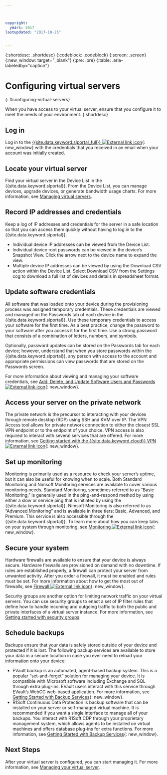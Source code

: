```yaml
---



copyright:
  years: 2017
lastupdated: "2017-10-25"


---
```


{:shortdesc: .shortdesc}
{:codeblock: .codeblock}
{:screen: .screen}
{:new_window: target="_blank"}
{:pre: .pre}
{:table: .aria-labeledby="caption"}


# Configuring virtual servers
{: #configuring-virtual-servers}

When you have access to your virtual server, ensure that you configure it to meet the needs of your environment.
{:shortdesc}

## Log in 
Log in to the [{{site.data.keyword.slportal_full}} ![External link icon](../icons/launch-glyph.svg "External link icon")](https://control.softlayer.com/){: new_window} with the credentials that you received in an email when your account was initially created.

## Locate your virtual server
Find your virtual server in the Device List in the {{site.data.keyword.slportal}}. From the Device List, you can manage devices, upgrade devices, or generate bandwidth usage charts. For more information, see [Managing virtual servers](../vsi/vsi_managing.html).

## Record IP addresses and credentials
Keep a log of IP addresses and credentials for the server in a safe location so that you can access them quickly without having to log in to the {{site.data.keyword.slportal}}. 
- Individual device IP addresses can be viewed from the Device List.
- Individual device root passwords can be viewed in the device’s Snapshot View. Click the arrow next to the device name to expand the view.
- Multiple device IP addresses can be viewed by using the Download CSV action within the Device List. Select Download CSV from the Settings cog to download a full list of devices and details in spreadsheet format.

## Update software credentials
All software that was loaded onto your device during the provisioning process was assigned temporary credentials. These credentials are viewed and managed on the Passwords tab of each device in the {{site.data.keyword.slportal}}. Use these temporary credentials to access your software for the first time. As a best practice, change the password to your software after you access it for the first time. Use a strong password that consists of a combination of letters, numbers, and symbols.

Optionally, password updates can be stored on the Passwords tab for each device; however, understand that when you store passwords within the {{site.data.keyword.slportal}}, any person with access to the account and appropriate permissions can view passwords that are stored on the Passwords screen.

For more information about viewing and managing your software credentials, see [Add, Delete, and Update Software Users and Passwords ![External link icon](../icons/launch-glyph.svg "External link icon")](https://knowledgelayer.softlayer.com/procedure/add-delete-and-update-software-users-and-passwords){: new_window}.

## Access your server on the private network
The private network is the precursor to interacting with your devices through remote desktop (RDP) using SSH and KVM over IP. The VPN Access tool allows for private network connection to either the closest SSL VPN endpoint or to the endpoint of your choice. VPN access is also required to interact with several services that are offered. For more information, see [Getting started with the {{site.data.keyword.cloud}} VPN ![External link icon](../icons/launch-glyph.svg "External link icon")](https://knowledgelayer.softlayer.com/procedure/getting-started-softlayer-vpn){: new_window}.

## Set up monitoring
Monitoring is primarily used as a resource to check your server’s uptime, but it can also be useful for knowing when to scale. Both Standard Monitoring and Nimsoft Monitoring services are available to cover various monitoring needs. Standard Monitoring, sometimes referred to as “Basic Monitoring,” is generally used in the ping-and-respond method by using either a slow or service ping that is initiated by using the {{site.data.keyword.slportal}}. Nimsoft Monitoring is also referred to as “Advanced Monitoring” and is available in three tiers: Basic, Advanced, and Premium. This service is also accessible through the {{site.data.keyword.slportal}}. To learn more about how you can keep tabs on your system through monitoring, see [Monitoring ![External link icon](../icons/launch-glyph.svg "External link icon")](https://knowledgelayer.softlayer.com/topic/monitoring){: new_window}.

## Secure your system
Hardware firewalls are available to ensure that your device is always secure. Hardware firewalls are provisioned on demand with no downtime. If rules are established properly, a firewall can protect your server from unwanted activity. After you order a firewall, it must be enabled and rules must be set. For more information about how to get the most out of firewalls, see [Firewall ![External link icon](../icons/launch-glyph.svg "External link icon")](https://knowledgelayer.softlayer.com/topic/firewall){: new_window}.

Security groups are another option for limiting network traffic on your virtual servers. You can use security groups to enact a set of IP filter rules that define how to handle incoming and outgoing traffic to both the public and private interfaces of a virtual server instance. For more information, see [Getting started with security groups](/docs/infrastructure/security-groups/sg_index.html).

## Schedule backups 
Backups ensure that your data is safely stored outside of your device and protected if it is lost. The following backup services are available to store your data in a secure location in case you ever need to reload your information onto your device:
- EVault backup is an automated, agent-based backup system. This is a popular “set-and-forget” solution for managing your device. It is compatible with Microsoft software including Exchange and SQL through extra plug-ins. EVault users interact with this service through EVault’s WebCC web-based application. For more information, see [Getting Started with Backup Services](../infrastructure/Backup/index.html){: new_window}.
- R1Soft Continuous Data Protection is backup software that can be installed on your server or self-managed virtual machine. It is recommended if you want a single interface to manage all of your backups. You interact with R1Soft CDP through your proprietary management system, which allows agents to be installed on virtual machines and offers database plug-ins for extra functions. For more information, see [Getting Started with Backup Services](../infrastructure/Backup/index.html){: new_window}.

## Next Steps
After your virtual server is configured, you can start managing it. For more information, see [Managing your virtual server](../vsi/vsi_managing.html).



